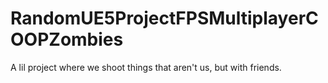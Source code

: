 # RandomUE5ProjectFPSMultiplayerCOOPZombies
A lil project where we shoot things that aren't us, but with friends.
